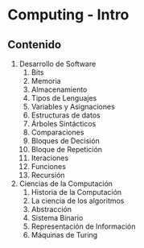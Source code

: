 # Computing - Intro

## Contenido

1. Desarrollo de Software
   1. Bits
   2. Memoria
   3. Almacenamiento
   4. Tipos de Lenguajes
   5. Variables y Asignaciones
   6. Estructuras de datos
   7. Árboles Sintácticos
   8. Comparaciones
   9. Bloques de Decisión 
   10. Bloque de Repetición
   11. Iteraciones
   12. Funciones
   13. Recursión
2. Ciencias de la Computación
   1. Historia de la Computación
   2. La ciencia de los algoritmos
   3. Abstracción
   4. Sistema Binario
   5. Representación de Información
   6. Máquinas de Turing